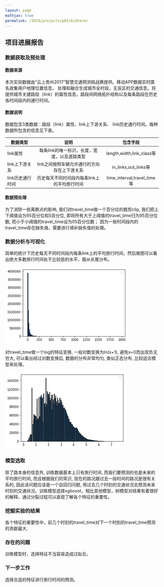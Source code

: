 ```yaml
---
layout: page
mathjax: true
permalink: /2019/projects/p03/midterm/
---
```


## 项目进展报告

### 数据获取及预处理
#### 数据来源
本次实验数据由“云上贵州2017”智慧交通预测挑战赛提供。移动APP数据实时匿名收集用户地理位置信息， 处理和融合生成城市全时段，无盲区的交通信息。将提供城市关键路段（link）的属性信息，路段间网络拓扑结构以及每条路段在历史各时间段内的通行时间。
#### 数据说明
数据包含3类数据：路段（link）属性、link上下游关系、 link历史通行时间。每种数据所包含的信息见下表。

| 数据类型 | 说明 | 包含字段 |
| - | :-: | :-: |
| link属性 |每条link的唯一标识，长度，宽度，以及道路类型|length,width,link_class等|
| link上下游关系 |link之间按照车辆允许通行的方向存在上下游关系|in_links,out_links等|
| link历史通行时间 |历史每天不同时间段内每条link上的平均旅行时间|time_interval,travel_time等|

#### 数据预处理
为了消除一些离群点的影响, 我们对travel_time做一个百分位的裁剪clip, 我们把上下阈值设为95百分位和5百分位, 即将所有大于上阈值的travel_time归为95百分位数, 而小于小阈值的travel_time设为05百分位数；
因为一些时间段内的travel_time存在缺失值，需要进行填补缺失值的处理。


### 数据分析与可视化
简单的统计下历史每天不同时间段内每条link上的平均旅行时间，然后做图可以看出绝大多数旅行时间处于比较低的水平，服从长尾分布。

![](https://github.com/canlanqianyang/bitdm.github.io/blob/master/2019/projects/P03/images/1.png)

对travel_time做一个log的特征变换, 一般对数变换为ln(x+1), 避免x=0而出现负无穷大, 可以看出经过对数变换后, 数据的分布非常均匀, 类似正态分布, 比较适合模型来处理。

![](https://github.com/canlanqianyang/bitdm.github.io/blob/master/2019/projects/P03/images/2.png)

### 模型选取
除了路本身的信息外, 训练数据基本上只有旅行时间, 而我们要预测的也是未来的平均旅行时间, 而且根据我们的常识, 现在的路况跟过去一段时间的路况是很有关系的, 因此该问题应该是一个自回归问题, 用过去几个时刻的交通状况去预测未来时刻的交通状况。训练模型选择xgboost，相比其他模型，树模型对结果有着很好的解释，通过分裂过程可以直观了解各个特征的重要性。

### 挖掘实验的结果
各个特征的重要性中，前几个时刻的travel_time对下一个时刻的travel_time预测的贡献最大．

### 存在的问题
训练模型时，选择特征不当容易造成过拟合。

### 下一步工作
选择合适的特征进行旅行时间的预测。
